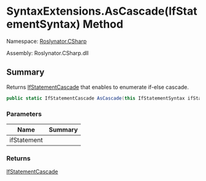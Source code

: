 # SyntaxExtensions\.AsCascade\(IfStatementSyntax\) Method

Namespace: [Roslynator.CSharp](../../README.md)

Assembly: Roslynator\.CSharp\.dll

## Summary

Returns [IfStatementCascade](../../IfStatementCascade/README.md) that enables to enumerate if\-else cascade\.

```csharp
public static IfStatementCascade AsCascade(this IfStatementSyntax ifStatement)
```

### Parameters

| Name | Summary |
| ---- | ------- |
| ifStatement | |

### Returns

[IfStatementCascade](../../IfStatementCascade/README.md)


